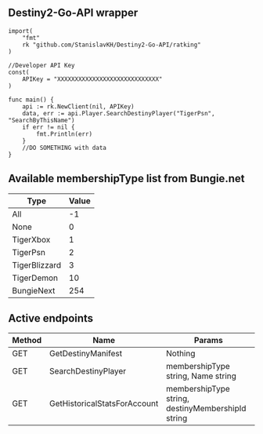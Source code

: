 ## Destiny2-Go-API wrapper

```
import(
    "fmt"
    rk "github.com/StanislavKH/Destiny2-Go-API/ratking"
)

//Developer API Key 
const(
    APIKey = "XXXXXXXXXXXXXXXXXXXXXXXXXXXXX"
)

func main() {
    api := rk.NewClient(nil, APIKey)
    data, err := api.Player.SearchDestinyPlayer("TigerPsn", "SearchByThisName")
    if err != nil {
        fmt.Println(err)
    }
    //DO SOMETHING with data
}
```

## Available membershipType list from Bungie.net

Type  | Value
----- | -----
All   | -1
None  |  0
TigerXbox | 1
TigerPsn | 2
TigerBlizzard | 3
TigerDemon | 10
BungieNext | 254

## Active endpoints
Method | Name | Params
------ | ---- | --------
GET | GetDestinyManifest | Nothing
GET | SearchDestinyPlayer| membershipType string, Name string
GET | GetHistoricalStatsForAccount| membershipType string, destinyMembershipId string
